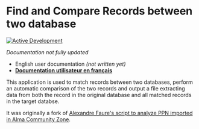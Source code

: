# Find and Compare Records between two database

[![Active Development](https://img.shields.io/badge/Maintenance%20Level-Actively%20Developed-brightgreen.svg)](https://gist.github.com/cheerfulstoic/d107229326a01ff0f333a1d3476e068d)

_Documentation not fully updated_

* English user documentation _(not written yet)_
* __[Documentation utilisateur en français](./doc/user/FR)__

This application is used to match records between two databases, perform an automatic comparison of the two records and output a file extracting data from both the record in the original database and all matched records in the target databse.

It was originally a fork of [Alexandre Faure's script to analyze PPN imported in Alma Community Zone](https://github.com/louxfaure/AlmaCZRecord_To_Sudoc_Record).